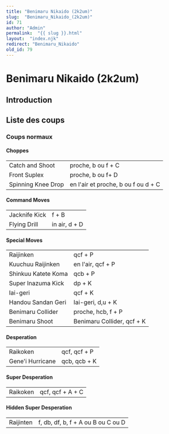 ```yaml
---
title: "Benimaru Nikaido (2k2um)"
slug:  "Benimaru_Nikaido_(2k2um)"
id: 71
author: "Admin"
permalink:  "{{ slug }}.html"
layout:  "index.njk"
redirect: "Benimaru_Nikaido"
old_id: 79
---
```


# Benimaru Nikaido (2k2um)

## Introduction

## Liste des coups

### Coups normaux

#### Choppes

|                    |                                     |
|--------------------|-------------------------------------|
| Catch and Shoot    | proche, b ou f + C                  |
| Front Suplex       | proche, b ou f+ D                   |
| Spinning Knee Drop | en l'air et proche, b ou f ou d + C |

#### Command Moves

|               |               |
|---------------|---------------|
| Jacknife Kick | f + B         |
| Flying Drill  | in air, d + D |

#### Special Moves

|                     |                            |
|---------------------|----------------------------|
| Raijinken           | qcf + P                    |
| Kuuchuu Raijinken   | en l'air, qcf + P          |
| Shinkuu Katete Koma | qcb + P                    |
| Super Inazuma Kick  | dp + K                     |
| Iai-geri            | qcf + K                    |
| Handou Sandan Geri  | Iai-geri, d,u + K          |
| Benimaru Collider   | proche, hcb, f + P         |
| Benimaru Shoot      | Benimaru Collider, qcf + K |

#### Desperation

|                  |              |
|------------------|--------------|
| Raikoken         | qcf, qcf + P |
| Gene'i Hurricane | qcb, qcb + K |

#### Super Desperation

|          |                  |
|----------|------------------|
| Raikoken | qcf, qcf + A + C |

#### Hidden Super Desperation

|           |                                    |
|-----------|------------------------------------|
| Raijinten | f, db, df, b, f + A ou B ou C ou D |
